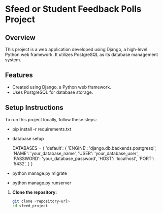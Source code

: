 # Sfeed or Student Feedback Polls Project

## Overview
This project is a web application developed using Django, a high-level Python web framework. It utilizes PostgreSQL as its database management system.

## Features
- Created using Django, a Python web framework.
- Uses PostgreSQL for database storage.

## Setup Instructions
To run this project locally, follow these steps:
- pip install -r requirements.txt
- database setup

  DATABASES = {
    'default': {
        'ENGINE': 'django.db.backends.postgresql',
        'NAME': 'your_database_name',
        'USER': 'your_database_user',
        'PASSWORD': 'your_database_password',
        'HOST': 'localhost',
        'PORT': '5432',
    }
}

- python manage.py migrate
- python manage.py runserver



1. **Clone the repository:**
   ```bash
   git clone <repository-url>
   cd sfeed_project
